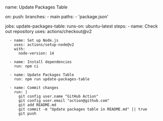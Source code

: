 name: Update Packages Table

on:
  push:
    branches:
      - main
    paths:
      - 'package.json'

jobs:
  update-packages-table:
    runs-on: ubuntu-latest
    steps:
      - name: Check out repository
        uses: actions/checkout@v2

      - name: Set up Node.js
        uses: actions/setup-node@v2
        with:
          node-version: 14

      - name: Install dependencies
        run: npm ci

      - name: Update Packages Table
        run: npm run update-packages-table

      - name: Commit changes
        run: |
          git config user.name "GitHub Action"
          git config user.email "action@github.com"
          git add README.md
          git commit -m "Update packages table in README.md" || true
          git push
